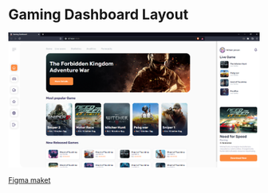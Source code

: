 # Gaming Dashboard Layout

![](preview.png)

[Figma maket](https://www.figma.com/file/qv1jkDPq8j65g1aWclIQ4W/gaming-Dashboard?node-id=2%3A2)
